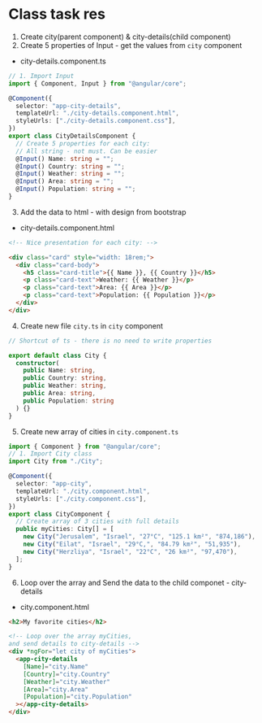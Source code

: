 # Class task res

1. Create city(parent component) & city-details(child component)
2. Create 5 properties of Input - get the values from `city` component

- city-details.component.ts

```ts
// 1. Import Input
import { Component, Input } from "@angular/core";

@Component({
  selector: "app-city-details",
  templateUrl: "./city-details.component.html",
  styleUrls: ["./city-details.component.css"],
})
export class CityDetailsComponent {
  // Create 5 properties for each city:
  // All string - not must. Can be easier
  @Input() Name: string = "";
  @Input() Country: string = "";
  @Input() Weather: string = "";
  @Input() Area: string = "";
  @Input() Population: string = "";
}
```

3. Add the data to html - with design from bootstrap

- city-details.component.html

```html
<!-- Nice presentation for each city: -->

<div class="card" style="width: 18rem;">
  <div class="card-body">
    <h5 class="card-title">{{ Name }}, {{ Country }}</h5>
    <p class="card-text">Weather: {{ Weather }}</p>
    <p class="card-text">Area: {{ Area }}</p>
    <p class="card-text">Population: {{ Population }}</p>
  </div>
</div>
```

4. Create new file `city.ts` in `city` component

```ts
// Shortcut of ts - there is no need to write properties

export default class City {
  constructor(
    public Name: string,
    public Country: string,
    public Weather: string,
    public Area: string,
    public Population: string
  ) {}
}
```

5. Create new array of cities in `city.component.ts`

```ts
import { Component } from "@angular/core";
// 1. Import City class
import City from "./City";

@Component({
  selector: "app-city",
  templateUrl: "./city.component.html",
  styleUrls: ["./city.component.css"],
})
export class CityComponent {
  // Create array of 3 cities with full details
  public myCities: City[] = [
    new City("Jerusalem", "Israel", "27°C", "125.1 km²", "874,186"),
    new City("Eilat", "Israel", "29°C,", "84.79 km²", "51,935"),
    new City("Herzliya", "Israel", "22°C", "26 km²", "97,470"),
  ];
}
```

6. Loop over the array and Send the data to the child componet - city-details

- city.component.html

```html
<h2>My favorite cities</h2>

<!-- Loop over the array myCities, 
and send details to city-details -->
<div *ngFor="let city of myCities">
  <app-city-details
    [Name]="city.Name"
    [Country]="city.Country"
    [Weather]="city.Weather"
    [Area]="city.Area"
    [Population]="city.Population"
  ></app-city-details>
</div>
```
